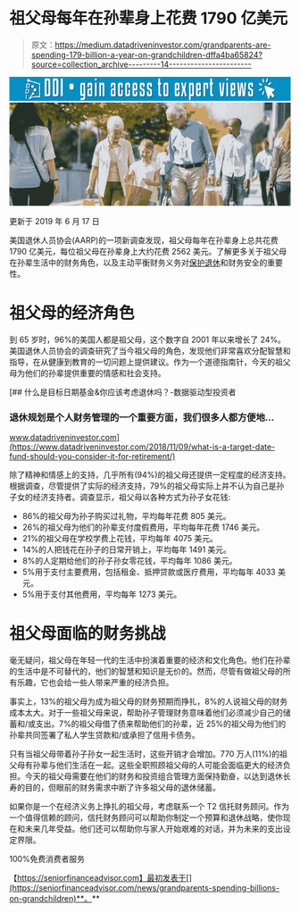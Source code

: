 # 祖父母每年在孙辈身上花费 1790 亿美元

> 原文：<https://medium.datadriveninvestor.com/grandparents-are-spending-179-billion-a-year-on-grandchildren-dffa4ba65824?source=collection_archive---------14----------------------->

[![](img/98a889e715ee38fe0f97123cde1ae152.png)](http://www.track.datadriveninvestor.com/1B9E)![](img/a5089c9768d65aa3edded122ce4c26dc.png)

更新于 2019 年 6 月 17 日

美国退休人员协会(AARP)的一项新调查发现，祖父母每年在孙辈身上总共花费 1790 亿美元，每位祖父母在孙辈身上大约花费 2562 美元。了解更多关于祖父母在孙辈生活中的财务角色，以及主动平衡财务义务对[保护退休](https://seniorfinanceadvisor.com/news/proactive-retirement-plan)和财务安全的重要性。

# 祖父母的经济角色

到 65 岁时，96%的美国人都是祖父母，这个数字自 2001 年以来增长了 24%。美国退休人员协会的调查研究了当今祖父母的角色，发现他们非常喜欢分配智慧和指导，在从健康到教育的一切问题上提供建议。作为一个道德指南针，今天的祖父母为他们的孙辈提供重要的情感和社会支持。

[](https://www.datadriveninvestor.com/2018/11/09/what-is-a-target-date-fund-should-you-consider-it-for-retirement/) [## 什么是目标日期基金&你应该考虑退休吗？-数据驱动型投资者

### 退休规划是个人财务管理的一个重要方面，我们很多人都方便地…

www.datadriveninvestor.com](https://www.datadriveninvestor.com/2018/11/09/what-is-a-target-date-fund-should-you-consider-it-for-retirement/) 

除了精神和情感上的支持，几乎所有(94%)的祖父母还提供一定程度的经济支持。根据调查，尽管提供了实际的经济支持，79%的祖父母实际上并不认为自己是孙子女的经济支持者。调查显示，祖父母以各种方式为孙子女花钱:

*   86%的祖父母为孙子购买过礼物，平均每年花费 805 美元。
*   26%的祖父母为他们的孙辈支付度假费用，平均每年花费 1746 美元。
*   21%的祖父母在学校学费上花钱，平均每年 4075 美元。
*   14%的人把钱花在孙子的日常开销上，平均每年 1491 美元。
*   8%的人定期给他们的孙子孙女零花钱，平均每年 1086 美元。
*   5%用于支付主要费用，包括租金、抵押贷款或医疗费用，平均每年 4033 美元。
*   5%用于支付其他费用，平均每年 1273 美元。

# 祖父母面临的财务挑战

毫无疑问，祖父母在年轻一代的生活中扮演着重要的经济和文化角色。他们在孙辈的生活中是不可替代的，他们的智慧和知识是无价的。然而，尽管有做祖父母的所有乐趣，它也会给一些人带来严重的经济负担。

事实上，13%的祖父母为成为祖父母的财务预期而挣扎，8%的人说祖父母的财务成本太大。对于一些祖父母来说，帮助孙子管理财务意味着他们必须减少自己的储蓄和/或支出。7%的祖父母借了债来帮助他们的孙辈，近 25%的祖父母为他们的孙辈共同签署了私人学生贷款和/或承担了信用卡债务。

只有当祖父母带着孙子孙女一起生活时，这些开销才会增加。770 万人(11%)的祖父母有孙辈与他们生活在一起。这些全职照顾祖父母的人可能会面临更大的经济负担。今天的祖父母需要在他们的财务和投资组合管理方面保持勤奋，以达到退休长寿的目的，但眼前的财务需求中断了许多祖父母的退休储蓄。

如果你是一个在经济义务上挣扎的祖父母，考虑联系一个 T2 信托财务顾问。作为一个值得信赖的顾问，信托财务顾问可以帮助你制定一个预算和退休战略，使你现在和未来几年受益。他们还可以帮助你与家人开始艰难的对话，并为未来的支出设定界限。

100%免费消费者服务

【https://seniorfinanceadvisor.com】最初发表于[](https://seniorfinanceadvisor.com/news/grandparents-spending-billions-on-grandchildren)**。**